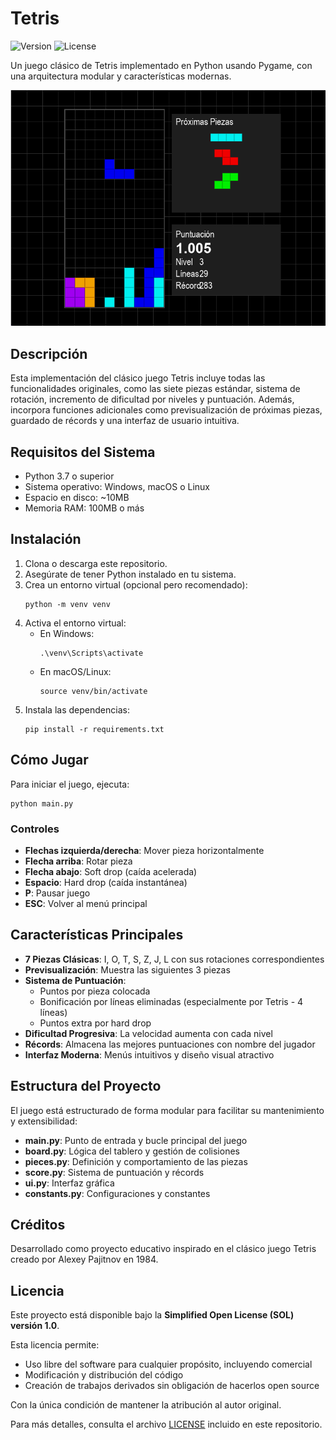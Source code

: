 # Tetris

![Version](https://img.shields.io/badge/version-1.0.0-blue.svg)
![License](https://img.shields.io/badge/license-SOL%201.0-brightgreen.svg)

Un juego clásico de Tetris implementado en Python usando Pygame, con una arquitectura modular y características modernas.

![Tetris Screenshot](tetris_screenshot.png)

## Descripción

Esta implementación del clásico juego Tetris incluye todas las funcionalidades originales, como las siete piezas estándar, sistema de rotación, incremento de dificultad por niveles y puntuación. Además, incorpora funciones adicionales como previsualización de próximas piezas, guardado de récords y una interfaz de usuario intuitiva.

## Requisitos del Sistema

- Python 3.7 o superior
- Sistema operativo: Windows, macOS o Linux
- Espacio en disco: ~10MB
- Memoria RAM: 100MB o más

## Instalación

1. Clona o descarga este repositorio.
2. Asegúrate de tener Python instalado en tu sistema.
3. Crea un entorno virtual (opcional pero recomendado):
   ```
   python -m venv venv
   ```
4. Activa el entorno virtual:
   - En Windows:
     ```
     .\venv\Scripts\activate
     ```
   - En macOS/Linux:
     ```
     source venv/bin/activate
     ```
5. Instala las dependencias:
   ```
   pip install -r requirements.txt
   ```

## Cómo Jugar

Para iniciar el juego, ejecuta:
```
python main.py
```

### Controles

- **Flechas izquierda/derecha**: Mover pieza horizontalmente
- **Flecha arriba**: Rotar pieza
- **Flecha abajo**: Soft drop (caída acelerada)
- **Espacio**: Hard drop (caída instantánea)
- **P**: Pausar juego
- **ESC**: Volver al menú principal

## Características Principales

- **7 Piezas Clásicas**: I, O, T, S, Z, J, L con sus rotaciones correspondientes
- **Previsualización**: Muestra las siguientes 3 piezas
- **Sistema de Puntuación**: 
  - Puntos por pieza colocada
  - Bonificación por líneas eliminadas (especialmente por Tetris - 4 líneas)
  - Puntos extra por hard drop
- **Dificultad Progresiva**: La velocidad aumenta con cada nivel
- **Récords**: Almacena las mejores puntuaciones con nombre del jugador
- **Interfaz Moderna**: Menús intuitivos y diseño visual atractivo

## Estructura del Proyecto

El juego está estructurado de forma modular para facilitar su mantenimiento y extensibilidad:

- **main.py**: Punto de entrada y bucle principal del juego
- **board.py**: Lógica del tablero y gestión de colisiones
- **pieces.py**: Definición y comportamiento de las piezas
- **score.py**: Sistema de puntuación y récords
- **ui.py**: Interfaz gráfica
- **constants.py**: Configuraciones y constantes

## Créditos

Desarrollado como proyecto educativo inspirado en el clásico juego Tetris creado por Alexey Pajitnov en 1984.

## Licencia

Este proyecto está disponible bajo la **Simplified Open License (SOL) versión 1.0**.

Esta licencia permite:
- Uso libre del software para cualquier propósito, incluyendo comercial
- Modificación y distribución del código
- Creación de trabajos derivados sin obligación de hacerlos open source

Con la única condición de mantener la atribución al autor original.

Para más detalles, consulta el archivo [LICENSE](LICENSE) incluido en este repositorio.
